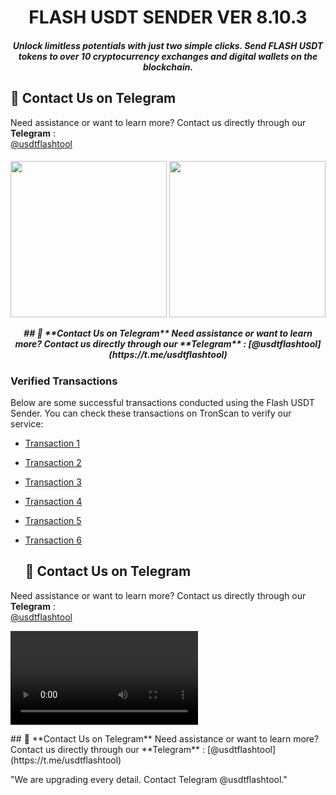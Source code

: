<h1 align="center">FLASH USDT SENDER VER 8.10.3 </h1>
<h5 align="center">Unlock limitless potentials with just two simple clicks. Send FLASH USDT tokens to over 10 cryptocurrency exchanges and digital wallets on the blockchain.</h5>

## 💬 **Contact Us on Telegram**
Need assistance or want to learn more? Contact us directly through our **Telegram** :  
[@usdtflashtool](https://t.me/usdtflashtool)

<p align="center">
 <h5 align="center">
  
  [<img width="250" src="https://i.ibb.co.com/6RTkQMT/Screenshot-2024-10-20-12-33-54-431-com-wallet-crypto-trustapp.jpg">](https://t.me/usdtflashtool)
  [<img width="250" src="https://i.ibb.co.com/R4GNnhj/Screenshot-2024-10-20-12-34-13-931-com-wallet-crypto-trustapp.jpg">](https://t.me/usdtflashtool)

</p>
## 💬 **Contact Us on Telegram**
Need assistance or want to learn more? Contact us directly through our **Telegram** :  
[@usdtflashtool](https://t.me/usdtflashtool)

### **Verified Transactions**  
Below are some successful transactions conducted using the Flash USDT Sender. You can check these transactions on TronScan to verify our service:  

- [Transaction 1](https://tronscan.org/#/transaction/36ae47718d02bd52fd964b4ca1d34a07aaf99fbf85a8d8ef761164e8fd7e6df9)  
- [Transaction 2](https://tronscan.org/#/transaction/f6b8603764fd095f2f3b3f810508a33256e4a85c75f81a9def8625223c9a2de5)  
- [Transaction 3](https://tronscan.org/#/transaction/9a5daef95d0ef77417afff2f36226f1e34b90ef98747533a1d7c3455f7332f9c)  
- [Transaction 4](https://tronscan.org/#/transaction/45ee6efee3d056d01b72f17d940d6ff0c3f421e89accf2e6a2e7cecab570d71b)  
- [Transaction 5](https://tronscan.org/#/transaction/e0ca53a385041b7284bed27bfc5821d7d3d545fea0b121b5e5a596c6cd13acc5)  
- [Transaction 6](https://tronscan.org/#/transaction/4eb559e1dce2a9ec6fd67cebd7db8dca07d429a3287912f09258040ac14388a7)

  ## 💬 **Contact Us on Telegram**
Need assistance or want to learn more? Contact us directly through our **Telegram** :  
[@usdtflashtool](https://t.me/usdtflashtool)


<p align="center">



  <video src="https://github.com/user-attachments/assets/1faff8f5-982c-49c2-b7b3-44dfc9b73004
" width="300" />
</p>
   ## 💬 **Contact Us on Telegram**
Need assistance or want to learn more? Contact us directly through our **Telegram** :  
[@usdtflashtool](https://t.me/usdtflashtool)

"We are upgrading every detail. Contact Telegram @usdtflashtool."
